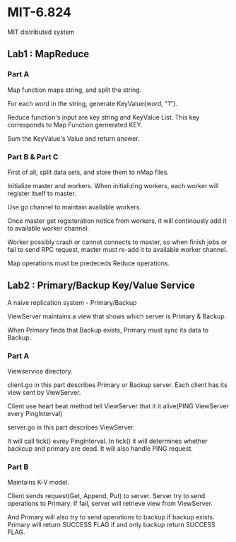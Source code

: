 # MIT-6.824

MIT distributed system

## Lab1 : MapReduce

### Part A

Map function maps string, and split the string. 

For each word in the string, generate KeyValue{word, "1"}.

Reduce function's input are key string and KeyValue List. This key corresponds to Map Function gernerated KEY.

Sum the KeyValue's Value and return answer.

### Part B & Part C

First of all, split data sets, and store them to nMap files.

Initialize master and workers. When initializing workers, each worker will register itself to master.

Use go channel to maintain available workers. 

Once master get registeration notice from workers, it will continously add it to available worker channel.

Worker possibly crash or cannot connects to master, so when finish jobs or fail to send RPC request, master must re-add it to available worker channel.

Map operations must be predeceds Reduce operations. 

## Lab2 : Primary/Backup Key/Value Service

A naive replication system - Primary/Backup

ViewServer maintains a view that shows which server is Primary & Backup.

When Primary finds that Backup exists, Primary must sync its data to Backup.

### Part A

Viewservice directory. 

client.go in this part describes Primary or Backup server.
Each client has its view sent by ViewServer. 

Client use heart beat method tell ViewServer that it it alive(PING ViewServer every PingInterval)

server.go in this part describes ViewServer.

It will call tick() evrey PingInterval. In tick() it will determines whether backcup and primary are dead.
It will also handle PING request. 


### Part B

Maintains K-V model.

Client sends request(Get, Append, Put) to server. Server try to send operations to Primary.
If fail, server will retrieve view from ViewServer.

And Primary will also try to send operations to backup if backup exists.
Primary will return SUCCESS FLAG if and only backup return SUCCESS FLAG.
